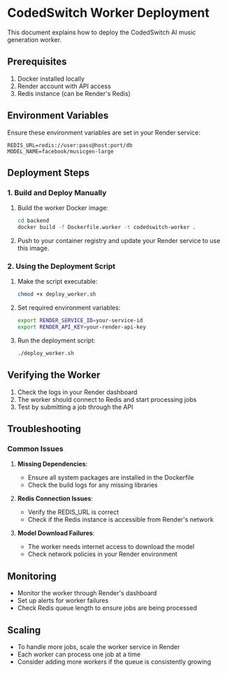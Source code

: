 # CodedSwitch Worker Deployment

This document explains how to deploy the CodedSwitch AI music generation worker.

## Prerequisites

1. Docker installed locally
2. Render account with API access
3. Redis instance (can be Render's Redis)

## Environment Variables

Ensure these environment variables are set in your Render service:

```
REDIS_URL=redis://user:pass@host:port/db
MODEL_NAME=facebook/musicgen-large
```

## Deployment Steps

### 1. Build and Deploy Manually

1. Build the worker Docker image:
   ```bash
   cd backend
   docker build -f Dockerfile.worker -t codedswitch-worker .
   ```

2. Push to your container registry and update your Render service to use this image.

### 2. Using the Deployment Script

1. Make the script executable:
   ```bash
   chmod +x deploy_worker.sh
   ```

2. Set required environment variables:
   ```bash
   export RENDER_SERVICE_ID=your-service-id
   export RENDER_API_KEY=your-render-api-key
   ```

3. Run the deployment script:
   ```bash
   ./deploy_worker.sh
   ```

## Verifying the Worker

1. Check the logs in your Render dashboard
2. The worker should connect to Redis and start processing jobs
3. Test by submitting a job through the API

## Troubleshooting

### Common Issues

1. **Missing Dependencies**:
   - Ensure all system packages are installed in the Dockerfile
   - Check the build logs for any missing libraries

2. **Redis Connection Issues**:
   - Verify the REDIS_URL is correct
   - Check if the Redis instance is accessible from Render's network

3. **Model Download Failures**:
   - The worker needs internet access to download the model
   - Check network policies in your Render environment

## Monitoring

- Monitor the worker through Render's dashboard
- Set up alerts for worker failures
- Check Redis queue length to ensure jobs are being processed

## Scaling

- To handle more jobs, scale the worker service in Render
- Each worker can process one job at a time
- Consider adding more workers if the queue is consistently growing
